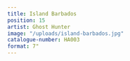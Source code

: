 ```yaml
---
title: Island Barbados
position: 15
artist: Ghost Hunter
image: "/uploads/island-barbados.jpg"
catalogue-number: HA003
format: 7"
---
```



